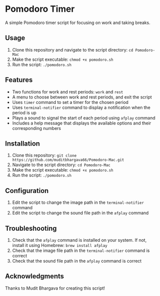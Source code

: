Pomodoro Timer
============

A simple Pomodoro timer script for focusing on work and taking breaks.

Usage
-----

1. Clone this repository and navigate to the script directory: `cd Pomodoro-Mac`
2. Make the script executable: `chmod +x pomodoro.sh`
3. Run the script: `./pomodoro.sh`

Features
--------

* Two functions for work and rest periods: `work` and `rest`
* A menu to choose between work and rest periods, and exit the script
* Uses `timer` command to set a timer for the chosen period
* Uses `terminal-notifier` command to display a notification when the period is up
* Plays a sound to signal the start of each period using `afplay` command
* Includes a help message that displays the available options and their corresponding numbers

Installation
------------

1. Clone this repository: `git clone https://github.com/muditbhargava66/Pomodoro-Mac.git`
2. Navigate to the script directory: `cd Pomodoro-Mac`
3. Make the script executable: `chmod +x pomodoro.sh`
4. Run the script: `./pomodoro.sh`

Configuration
-------------

1. Edit the script to change the image path in the `terminal-notifier` command
2. Edit the script to change the sound file path in the `afplay` command

Troubleshooting
---------------

1. Check that the `afplay` command is installed on your system. If not, install it using Homebrew: `brew install afplay`
2. Check that the image file path in the `terminal-notifier` command is correct
3. Check that the sound file path in the `afplay` command is correct

Acknowledgments
---------------

Thanks to Mudit Bhargava for creating this script!